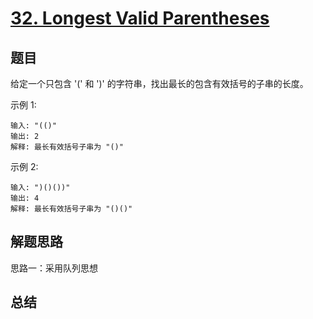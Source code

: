 # [32. Longest Valid Parentheses](https://leetcode-cn.com/problems/longest-valid-parentheses/)

## 题目

给定一个只包含 '(' 和 ')' 的字符串，找出最长的包含有效括号的子串的长度。

示例 1:

```
输入: "(()"
输出: 2
解释: 最长有效括号子串为 "()"
```

示例 2:

```
输入: ")()())"
输出: 4
解释: 最长有效括号子串为 "()()"
```



## 解题思路

思路一：采用队列思想


## 总结

